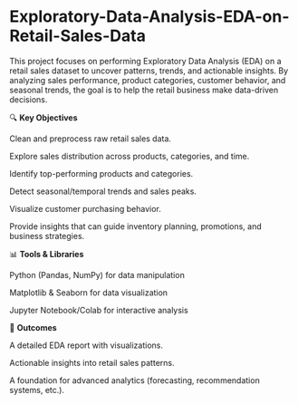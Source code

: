 # Exploratory-Data-Analysis-EDA-on-Retail-Sales-Data
This project focuses on performing Exploratory Data Analysis (EDA) on a retail sales dataset to uncover patterns, trends, and actionable insights. By analyzing sales performance, product categories, customer behavior, and seasonal trends, the goal is to help the retail business make data-driven decisions.

🔍 **Key Objectives**

Clean and preprocess raw retail sales data.

Explore sales distribution across products, categories, and time.

Identify top-performing products and categories.

Detect seasonal/temporal trends and sales peaks.

Visualize customer purchasing behavior.

Provide insights that can guide inventory planning, promotions, and business strategies.

📊 **Tools & Libraries**

Python (Pandas, NumPy) for data manipulation

Matplotlib & Seaborn for data visualization

Jupyter Notebook/Colab for interactive analysis

🚀 **Outcomes**

A detailed EDA report with visualizations.

Actionable insights into retail sales patterns.

A foundation for advanced analytics (forecasting, recommendation systems, etc.).
